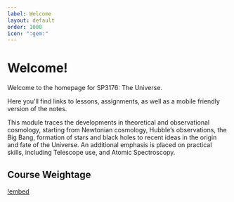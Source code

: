 ```yaml
---
label: Welcome
layout: default
order: 1000
icon: ":gem:"
---
```

# Welcome!

Welcome to the homepage for SP3176: The Universe.

Here you'll find links to lessons, assignments, as well as a mobile friendly version of the notes.

This module traces the developments in theoretical and observational cosmology, starting from Newtonian cosmology, Hubble’s observations, the Big Bang, formation of stars and black holes to recent ideas in the origin and fate of the Universe. An additional emphasis is placed on practical skills, including Telescope use, and Atomic Spectroscopy.

## Course Weightage

[!embed](https://docs.google.com/spreadsheets/d/e/2PACX-1vTzBKI0Lhq4fygFTXvmPlUkmCPU71UEdanYEMQpgnFxpN_LkzLY95kHVQ5TclFCaeu_4l567TKhtDPn/pubhtml?gid=646510189&amp;single=true&amp;widget=true&amp;headers=false)
